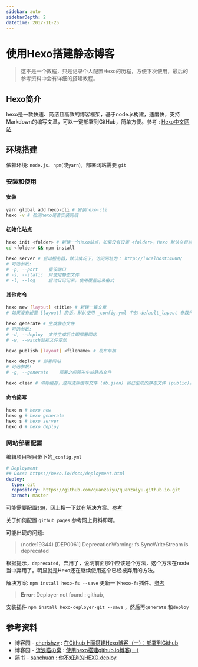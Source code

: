 ```yaml
---
sidebar: auto
sidebarDepth: 2
datetime: 2017-11-25
---
```


# 使用Hexo搭建静态博客

> 这不是一个教程，只是记录个人配置Hexo的历程，方便下次使用，最后的参考资料中会有详细的搭建教程。

## Hexo简介

hexo是一款快速、简洁且高效的博客框架，基于node.js构建，速度快，支持Markdown的编写文章，可以一键部署到GitHub，简单方便。参考 : [Hexo中文网站](https://hexo.io/zh-cn/)



## 环境搭建

依赖环境: `node.js`、`npm`(或`yarn`)，部署网站需要 `git`



### 安装和使用

#### 安装

```bash
yarn global add hexo-cli # 安装hexo-cli
hexo -v # 检测hexo是否安装完成
```



#### 初始化站点

```bash
hexo init <folder> # 新建一个Hexo站点，如果没有设置 <folder>，Hexo 默认在目前的文件夹建立网站。
cd <folder> && npm install

hexo server # 启动服务器，默认情况下，访问网址为： http://localhost:4000/
# 可选参数:
# -p, --port	重设端口
# -s, --static	只使用静态文件
# -l, --log		启动日记记录，使用覆盖记录格式
```



#### 其他命令

```bash
hexo new [layout] <title> # 新建一篇文章
# 如果没有设置 [layout] 的话，默认使用 _config.yml 中的 default_layout 参数代替。如果标题包含空格的话需要使用引号括起来。

hexo generate # 生成静态文件
# 可选参数:
# -d, --deploy	文件生成后立即部署网站
# -w, --watch监视文件变动

hexo publish [layout] <filename> # 发布草稿

hexo deploy # 部署网站
# 可选参数:
# -g, --generate	部署之前预先生成静态文件

hexo clean # 清除缓存，这将清除缓存文件 (db.json) 和已生成的静态文件 (public)。
```



#### 命令简写

```bash
hexo n # hexo new
hexo g # hexo generate
hexo s # hexo server
hexo d # hexo deploy
```



### 网站部署配置

编辑项目根目录下的`_config,yml`

```yaml
# Deployment
## Docs: https://hexo.io/docs/deployment.html
deploy:
  type: git
  repository: https://github.com/quanzaiyu/quanzaiyu.github.io.git
  barnch: master
```

可能需要配置`SSH`，网上搜一下就有解决方案。[参考](https://help.github.com/articles/connecting-to-github-with-ssh/)

关于如何配置 `github pages` 参考网上资料即可。

可能出现的问题:

> (node:19344) [DEP0061] DeprecationWarning: fs.SyncWriteStream is deprecated

根据提示，`deprecated`，弃用了，说明前面那个应该是个方法，这个方法在node当中弃用了。明显就是Hexo还在继续使用这个已经被弃用的方法。

解决方案: `npm install hexo-fs --save` 更新一下`hexo-fs`插件。[参考](http://www.abrocks.com/2017/06/17/node8.0%E6%96%B9%E6%B3%95%E5%BC%83%E7%94%A8%E5%A4%84%E7%90%86/) 

> **Error**: Deployer not found : github,

安装插件 `npm install hexo-deployer-git --save` ，然后再`generate` 和`deploy`



## 参考资料

- 博客园 - [cherishzy](http://www.cnblogs.com/cherishzy/) : [在Github上面搭建Hexo博客（一）：部署到Github](http://www.cnblogs.com/cherishzy/p/5694658.html)
- 博客园 - [流浪猫の窝](http://www.cnblogs.com/liulangmao/) : [使用hexo搭建github.io博客(一)](http://www.cnblogs.com/liulangmao/p/4323064.html)
- 简书 - [sanchuan](http://www.jianshu.com/u/60e19f1dfd2a) : [你不知道的HEXO deploy](http://www.jianshu.com/p/da941bd0a3dd)